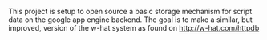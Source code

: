 This project is setup to open source a basic storage mechanism for script data on the google app engine backend. The goal is to make a similar, but improved, version of the w-hat system as found on http://w-hat.com/httpdb